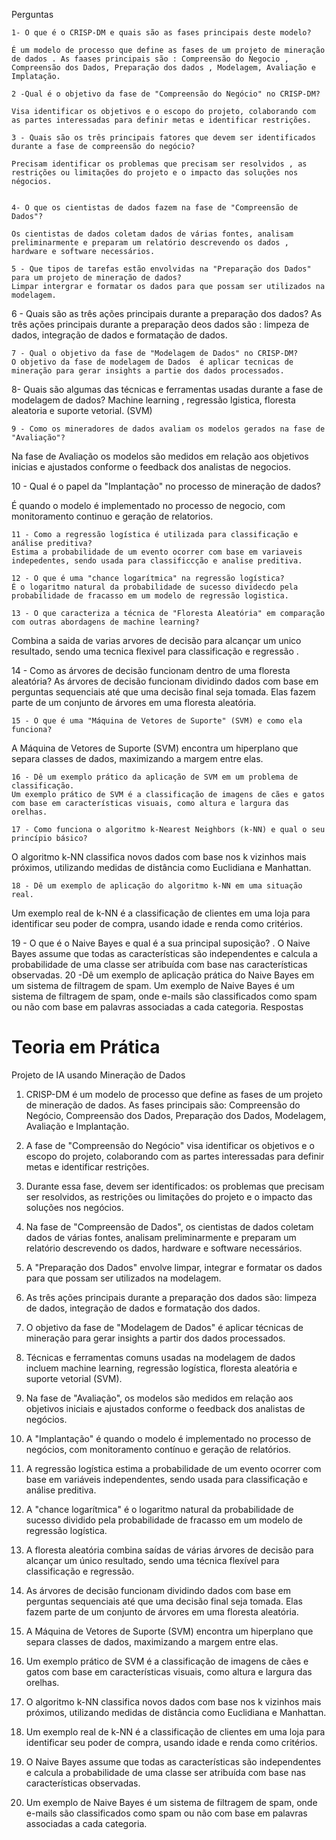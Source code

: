 Perguntas

    1- O que é o CRISP-DM e quais são as fases principais deste modelo?

    É um modelo de processo que define as fases de um projeto de mineração de dados . As faases principais são : Compreensão do Negocio , Compreensão dos Dados, Preparação dos dados , Modelagem, Avaliação e Implatação.

    2 -Qual é o objetivo da fase de "Compreensão do Negócio" no CRISP-DM?

    Visa identificar os objetivos e o escopo do projeto, colaborando com as partes interessadas para definir metas e identificar restrições.

    3 - Quais são os três principais fatores que devem ser identificados durante a fase de compreensão do negócio?

    Precisam identificar os problemas que precisam ser resolvidos , as restrições ou limitações do projeto e o impacto das soluções nos négocios.


    4- O que os cientistas de dados fazem na fase de "Compreensão de Dados"?

    Os cientistas de dados coletam dados de várias fontes, analisam preliminarmente e preparam um relatório descrevendo os dados , hardware e software necessários.

    5 - Que tipos de tarefas estão envolvidas na "Preparação dos Dados" para um projeto de mineração de dados?
    Limpar intergrar e formatar os dados para que possam ser utilizados na modelagem.

  6 - Quais são as três ações principais durante a preparação dos dados?
  As três ações principais durante a preparação deos dados são : limpeza de dados, integração de dados e formatação de dados.

    7 - Qual o objetivo da fase de "Modelagem de Dados" no CRISP-DM?
    O objetivo da fase de modelagem de Dados  é aplicar tecnicas de mineração para gerar insights a partie dos dados processados.

   8- Quais são algumas das técnicas e ferramentas usadas durante a fase de modelagem de dados?
  Machine learning , regressão lgistica, floresta aleatoria e suporte vetorial. (SVM)

    9 - Como os mineradores de dados avaliam os modelos gerados na fase de "Avaliação"?

  Na fase de Avaliação os modelos são medidos em relação aos objetivos inicias e ajustados conforme o feedback dos analistas de negocios.

   10 - Qual é o papel da "Implantação" no processo de mineração de dados?

   É quando o modelo é implementado no processo de negocio, com monitoramento continuo e geração de relatorios.

    11 - Como a regressão logística é utilizada para classificação e análise preditiva?
    Estima a probabilidade de um evento ocorrer com base em variaveis indepedentes, sendo usada para classificcção e analise preditiva.

    12 - O que é uma "chance logarítmica" na regressão logística?
    É o logaritmo natural da probabilidade de sucesso dividecdo pela probabilidade de fracasso em um modelo de regressão logistica.

    13 - O que caracteriza a técnica de "Floresta Aleatória" em comparação com outras abordagens de machine learning?

Combina a saida de varias arvores de decisão para alcançar um unico resultado, sendo uma tecnica flexivel para classificação e regressão .

   14 -  Como as árvores de decisão funcionam dentro de uma floresta aleatória?
   As árvores de decisão funcionam dividindo dados com base em perguntas sequenciais até que uma decisão final seja tomada. Elas fazem parte de um conjunto de árvores em uma floresta aleatória.

    15 - O que é uma "Máquina de Vetores de Suporte" (SVM) e como ela funciona?
A Máquina de Vetores de Suporte (SVM) encontra um hiperplano que separa classes de dados, maximizando a margem entre elas.

    16 - Dê um exemplo prático da aplicação de SVM em um problema de classificação.
    Um exemplo prático de SVM é a classificação de imagens de cães e gatos com base em características visuais, como altura e largura das orelhas.

    17 - Como funciona o algoritmo k-Nearest Neighbors (k-NN) e qual o seu princípio básico?
O algoritmo k-NN classifica novos dados com base nos k vizinhos mais próximos, utilizando medidas de distância como Euclidiana e Manhattan.

    18 - Dê um exemplo de aplicação do algoritmo k-NN em uma situação real.

 Um exemplo real de k-NN é a classificação de clientes em uma loja para identificar seu poder de compra, usando idade e renda como critérios.

   19 - O que é o Naive Bayes e qual é a sua principal suposição?
. O Naive Bayes assume que todas as características são independentes e calcula a probabilidade de uma classe ser atribuída com base nas características observadas.
    20 -Dê um exemplo de aplicação prática do Naive Bayes em um sistema de filtragem de spam.
  Um exemplo de Naive Bayes é um sistema de filtragem de spam, onde e-mails são classificados como spam ou não com base em palavras associadas a cada categoria.
Respostas
# Teoria em Prática
Projeto de IA usando Mineração de Dados

1. CRISP-DM é um modelo de processo que define as fases de um projeto de mineração de dados. As fases principais são: Compreensão do Negócio, Compreensão dos Dados, Preparação dos Dados, Modelagem, Avaliação e Implantação.

2. A fase de "Compreensão do Negócio" visa identificar os objetivos e o escopo do projeto, colaborando com as partes interessadas para definir metas e identificar restrições.

3. Durante essa fase, devem ser identificados: os problemas que precisam ser resolvidos, as restrições ou limitações do projeto e o impacto das soluções nos negócios.

4. Na fase de "Compreensão de Dados", os cientistas de dados coletam dados de várias fontes, analisam preliminarmente e preparam um relatório descrevendo os dados, hardware e software necessários.

5. A "Preparação dos Dados" envolve limpar, integrar e formatar os dados para que possam ser utilizados na modelagem.

6. As três ações principais durante a preparação dos dados são: limpeza de dados, integração de dados e formatação dos dados.

7. O objetivo da fase de "Modelagem de Dados" é aplicar técnicas de mineração para gerar insights a partir dos dados processados.

8. Técnicas e ferramentas comuns usadas na modelagem de dados incluem machine learning, regressão logística, floresta aleatória e suporte vetorial (SVM).

9. Na fase de "Avaliação", os modelos são medidos em relação aos objetivos iniciais e ajustados conforme o feedback dos analistas de negócios.

10. A "Implantação" é quando o modelo é implementado no processo de negócios, com monitoramento contínuo e geração de relatórios.

11. A regressão logística estima a probabilidade de um evento ocorrer com base em variáveis independentes, sendo usada para classificação e análise preditiva.

12. A "chance logarítmica" é o logaritmo natural da probabilidade de sucesso dividido pela probabilidade de fracasso em um modelo de regressão logística.

13. A floresta aleatória combina saídas de várias árvores de decisão para alcançar um único resultado, sendo uma técnica flexível para classificação e regressão.

14. As árvores de decisão funcionam dividindo dados com base em perguntas sequenciais até que uma decisão final seja tomada. Elas fazem parte de um conjunto de árvores em uma floresta aleatória.

15. A Máquina de Vetores de Suporte (SVM) encontra um hiperplano que separa classes de dados, maximizando a margem entre elas.

16. Um exemplo prático de SVM é a classificação de imagens de cães e gatos com base em características visuais, como altura e largura das orelhas.

17. O algoritmo k-NN classifica novos dados com base nos k vizinhos mais próximos, utilizando medidas de distância como Euclidiana e Manhattan.

18. Um exemplo real de k-NN é a classificação de clientes em uma loja para identificar seu poder de compra, usando idade e renda como critérios.

19. O Naive Bayes assume que todas as características são independentes e calcula a probabilidade de uma classe ser atribuída com base nas características observadas.

20. Um exemplo de Naive Bayes é um sistema de filtragem de spam, onde e-mails são classificados como spam ou não com base em palavras associadas a cada categoria.